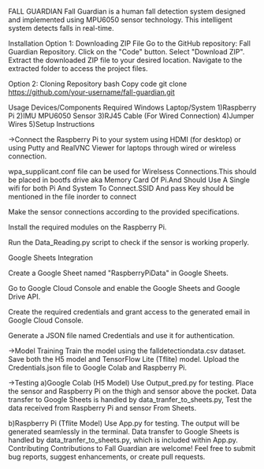 
FALL GUARDIAN
Fall Guardian is a human fall detection system designed and implemented using MPU6050 sensor technology. This intelligent system detects falls in real-time.

Installation
Option 1: Downloading ZIP File
Go to the GitHub repository: Fall Guardian Repository.
Click on the "Code" button.
Select "Download ZIP".
Extract the downloaded ZIP file to your desired location.
Navigate to the extracted folder to access the project files.

Option 2: Cloning Repository
bash
Copy code
git clone https://github.com/your-username/fall-guardian.git

Usage
Devices/Components Required
Windows Laptop/System
1)Raspberry Pi
2)IMU MPU6050 Sensor
3)RJ45 Cable (For Wired Connection)
4)Jumper Wires
5)Setup Instructions

->Connect the Raspberry Pi to your system using HDMI (for desktop) or using Putty and RealVNC Viewer for laptops through wired or wireless connection.

wpa_supplicant.conf file can be used for Wirelsess Connections.This should be placed in bootfs drive aka Memory Card Of Pi.And Should Use A Single wifi for both Pi And System To Connect.SSID And pass Key should be mentioned in the file inorder to connect

Make the sensor connections according to the provided specifications.

Install the required modules on the Raspberry Pi.

Run the Data_Reading.py script to check if the sensor is working properly.

Google Sheets Integration

Create a Google Sheet named "RaspberryPiData" in Google Sheets.

Go to Google Cloud Console and enable the Google Sheets and Google Drive API.

Create the required credentials and grant access to the generated email in Google Cloud Console.

Generate a JSON file named Credentials and use it for authentication.

->Model Training
Train the model using the falldetectiondata.csv dataset.
Save both the H5 model and TensorFlow Lite (Tflite) model.
Upload the Credentials.json file to Google Colab and Raspberry Pi.

->Testing
a)Google Colab (H5 Model)
Use Output_pred.py for testing.
Place the sensor and Raspberry Pi on the thigh and sensor above the pocket.
Data transfer to Google Sheets is handled by data_tranfer_to_sheets.py,
Test the data received from Raspberry Pi and sensor From Sheets.

b)Raspberry Pi (Tflite Model)
Use App.py for testing.
The output will be generated seamlessly in the terminal.
Data transfer to Google Sheets is handled by data_tranfer_to_sheets.py, which is included within App.py.
Contributing
Contributions to Fall Guardian are welcome! Feel free to submit bug reports, suggest enhancements, or create pull requests.
